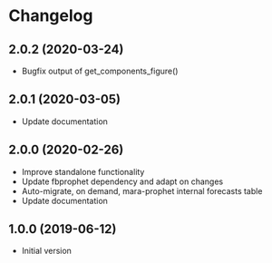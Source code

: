 # Changelog

## 2.0.2 (2020-03-24)

- Bugfix output of get_components_figure()

## 2.0.1 (2020-03-05)

- Update documentation

## 2.0.0 (2020-02-26)

- Improve standalone functionality
- Update fbprophet dependency and adapt on changes
- Auto-migrate, on demand, mara-prophet internal forecasts table
- Update documentation

## 1.0.0 (2019-06-12)

- Initial version
